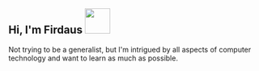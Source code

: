 <h2> Hi, I'm Firdaus <img src="https://c.tenor.com/z9N2SBfjIGkAAAAi/love-cute.gif" width="50"></h2>

Not trying to be a generalist, but I'm intrigued by all aspects of computer technology and want to learn as much as possible.




